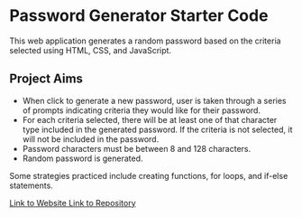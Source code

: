 # Password Generator Starter Code

This web application generates a random password based on the criteria selected using HTML, CSS, and JavaScript. 

## Project Aims 
* When click to generate a new password, user is taken through a series of prompts indicating criteria they would like for their password. 
* For each criteria selected, there will be at least one of that character type included in the generated password. If the criteria is not selected, it will not be included in the password.
* Password characters must be between 8 and 128 characters. 
* Random password is generated. 

Some strategies practiced include creating functions, for loops, and if-else statements.

<a href="">Link to Website </a>
<a href="https://github.com/kspitalnic/genPassword">Link to Repository </a>